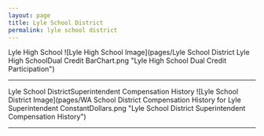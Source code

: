 ```yaml
---
layout: page
title: Lyle School District
permalink: lyle school district
---
```



Lyle High School
![Lyle High School Image](pages/Lyle School District Lyle High SchoolDual Credit BarChart.png "Lyle High School Dual Credit Participation")

___

Lyle School DistrictSuperintendent Compensation History
![Lyle School District Image](pages/WA School District Compensation History for Lyle Superintendent ConstantDollars.png "Lyle School District Superintendent Compensation History")

___

